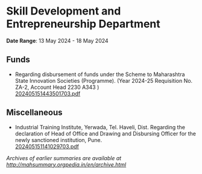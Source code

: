 # Skill Development and Entrepreneurship Department

**Date Range**: 13 May 2024 - 18 May 2024


## Funds
- Regarding disbursement of funds under the Scheme to Maharashtra State Innovation Societies (Programme). (Year 2024-25 Requisition No. ZA-2, Account Head 2230 A343 )\
  [202405151443501703.pdf](https://gr.maharashtra.gov.in/Site/Upload/Government%20Resolutions/English/202405151443501703.pdf)

## Miscellaneous
- Industrial Training Institute, Yerwada, Tel. Haveli, Dist. Regarding the declaration of Head of Office and Drawing and Disbursing Officer for the newly sanctioned institution, Pune.\
  [202405151141029703.pdf](https://gr.maharashtra.gov.in/Site/Upload/Government%20Resolutions/English/202405151141029703.pdf)


*Archives of earlier summaries are available at http://mahsummary.orgpedia.in/en/archive.html*